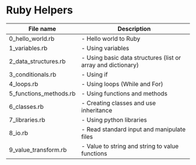# Ruby Helpers

| File name        		| Description 												   |
| --------------------- |------------------------------------------------------------- |
| 0_hello_world.rb 		| - Hello world to Ruby |
| 1_variables.rb 		| - Using variables |
| 2_data_structures.rb	| - Using basic data structures (list or array and dictionary) |
| 3_conditionals.rb		| - Using if |
| 4_loops.rb			| - Using loops (While and For) |
| 5_functions_methods.rb| - Using functions and methods |
| 6_classes.rb			| - Creating classes and use inheritance |
| 7_libraries.rb		| - Using python libraries |
| 8_io.rb 				| - Read standard input and manipulate files |
| 9_value_transform.rb	| - Value to string and string to value functions |